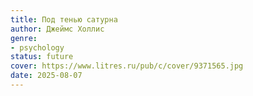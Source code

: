 ```yaml
---
title: Под тенью сатурна
author: Джеймс Холлис
genre:
- psychology
status: future
cover: https://www.litres.ru/pub/c/cover/9371565.jpg
date: 2025-08-07
---
```


